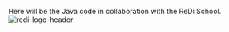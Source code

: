 Here will be the Java code in collaboration with the ReDi School.
![redi-logo-header](https://github.com/PavelPukha/programming-Java-Batch-Fall-23/assets/139925818/79745396-cc3a-4c5c-af20-dad320985717)
